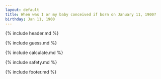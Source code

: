 ```yaml
---
layout: default
title: When was I or my baby conceived if born on January 11, 1900?
birthday: Jan 11, 1900
---
```


{% include header.md %}

{% include guess.md %}

{% include calculate.md %}

{% include safety.md %}

{% include footer.md %}



